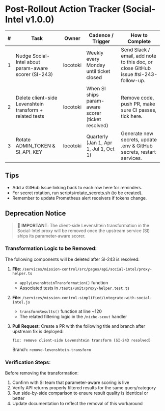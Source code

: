 # Post-Rollout Action Tracker (Social-Intel v1.0.0)

| #  | Task | Owner | Cadence / Trigger | How to Complete |
|----|------|-------|-------------------|-----------------|
| 1  | Nudge Social-Intel about param-aware scorer (SI-243) | locotoki | Weekly every Monday until ticket closed | Send Slack / email, add note to this doc, or close GitHub issue #si-243-follow-up. |
| 2  | Delete client-side Levenshtein transform + related tests | locotoki | When SI ships param-aware scorer (ticket resolved) | Remove code, push PR, make sure CI passes, tick here. |
| 3  | Rotate ADMIN_TOKEN & SI_API_KEY | locotoki | Quarterly (Jan 1, Apr 1, Jul 1, Oct 1) | Generate new secrets, update .env & GitHub secrets, restart services. |

## Tips
- Add a GitHub Issue linking back to each row here for reminders.
- For secret rotation, run scripts/rotate_secrets.sh (to be created).
- Remember to update Prometheus alert receivers if tokens change.

## Deprecation Notice

> 🚨 **IMPORTANT**: The client-side Levenshtein transformation in the Social-Intel proxy will be removed once the upstream service (SI) ships its parameter-aware scorer.

### Transformation Logic to be Removed:

The following components will be deleted after SI-243 is resolved:

1. **File**: `/services/mission-control/src/pages/api/social-intel/proxy-helper.ts`
   - `applyLevenshteinTransformation()` function
   - Associated tests in `/tests/unit/proxy-helper.test.ts`

2. **File**: `/services/mission-control-simplified/integrate-with-social-intel.js`
   - `transformResults()` function at line ~120
   - The related filtering logic in the `/niche-scout` handler

3. **Pull Request**: Create a PR with the following title and branch after upstream fix is deployed:
   ```
   fix: remove client-side Levenshtein transform (SI-243 resolved)
   ```
   Branch: `remove-levenshtein-transform`

### Verification Steps:

Before removing the transformation:
1. Confirm with SI team that parameter-aware scoring is live
2. Verify API returns properly filtered results for the same query/category
3. Run side-by-side comparison to ensure result quality is identical or better
4. Update documentation to reflect the removal of this workaround
